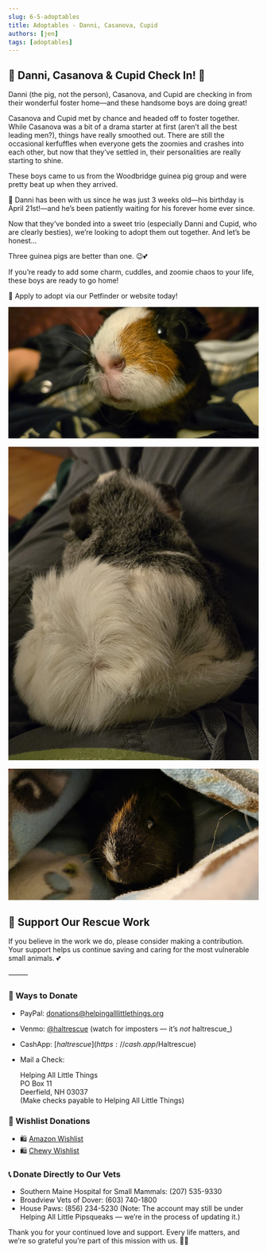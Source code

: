 ```yaml
---
slug: 6-5-adoptables
title: Adoptables - Danni, Casanova, Cupid
authors: [jen]
tags: [adoptables]
---
```


## 🐹 Danni, Casanova & Cupid Check In! 💌

Danni (the pig, not the person), Casanova, and Cupid are checking in from their wonderful foster home—and these handsome boys are doing great!

Casanova and Cupid met by chance and headed off to foster together. While Casanova was a bit of a drama starter at first (aren’t all the best leading men?), things have really smoothed out. There are still the occasional kerfuffles when everyone gets the zoomies and crashes into each other, but now that they’ve settled in, their personalities are really starting to shine.

<!-- truncate -->

These boys came to us from the Woodbridge guinea pig group and were pretty beat up when they arrived.

💫 Danni has been with us since he was just 3 weeks old—his birthday is April 21st!—and he’s been patiently waiting for his forever home ever since.

Now that they’ve bonded into a sweet trio (especially Danni and Cupid, who are clearly besties), we’re looking to adopt them out together. And let’s be honest…

Three guinea pigs are better than one. 😉💕

If you’re ready to add some charm, cuddles, and zoomie chaos to your life, these boys are ready to go home!

📩 Apply to adopt via our Petfinder or website today!

![CGuinea Pig](adoptables.jpg)

![CGuinea Pig](adoptables2.jpg)

![CGuinea Pig](adoptables3.jpg)

## 🙏  Support Our Rescue Work

If you believe in the work we do, please consider making a contribution.
Your support helps us continue saving and caring for the most vulnerable small animals. 💕

⸻

### 💸  Ways to Donate
 - PayPal: donations@helpingalllittlethings.org
 - Venmo: [@haltrescue](https://account.venmo.com/u/haltrescue) (watch for imposters — it’s _not_ haltrescue_)
 - CashApp: [$haltrescue](https://cash.app/$Haltrescue)
 - Mail a Check:  
  
    Helping All Little Things    
    PO Box 11    
    Deerfield, NH 03037    
    (Make checks payable to Helping All Little Things)    


### 🛒 Wishlist Donations
 - 🛍️ [Amazon Wishlist](https://tinyurl.com/HALT-Amazon-Wishlist)
 - 🛍️ [Chewy Wishlist](https://tinyurl.com/HALT-Chewy-Wishlist)


### 📞 Donate Directly to Our Vets
 - Southern Maine Hospital for Small Mammals: (207) 535-9330
 - Broadview Vets of Dover: (603) 740-1800
 - House Paws: (856) 234-5230
(Note: The account may still be under Helping All Little Pipsqueaks — we’re in the process of updating it.)

Thank you for your continued love and support.
Every life matters, and we’re so grateful you’re part of this mission with us. 🐹💕
